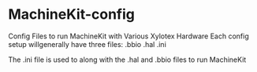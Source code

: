 # MachineKit-config
Config Files to run MachineKit with Various Xylotex Hardware
Each config setup willgenerally have three files:
.bbio
.hal
.ini

The .ini file is used to along with the .hal and .bbio files to run MachineKit
